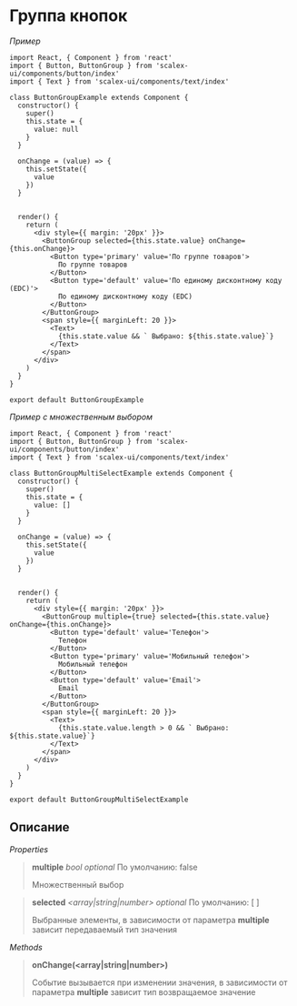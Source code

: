 # Группа кнопок

*Пример*

```
import React, { Component } from 'react'
import { Button, ButtonGroup } from 'scalex-ui/components/button/index'
import { Text } from 'scalex-ui/components/text/index'

class ButtonGroupExample extends Component {
  constructor() {
    super()
    this.state = {
      value: null
    }
  }
  
  onChange = (value) => {
    this.setState({
      value
    })
  }


  render() {
    return (
      <div style={{ margin: '20px' }}> 
        <ButtonGroup selected={this.state.value} onChange={this.onChange}>
          <Button type='primary' value='По группе товаров'>
            По группе товаров
          </Button>
          <Button type='default' value='По единому дисконтному коду (EDC)'>
            По единому дисконтному коду (EDC)
          </Button>
        </ButtonGroup>
        <span style={{ marginLeft: 20 }}>
          <Text>
            {this.state.value && ` Выбрано: ${this.state.value}`}
          </Text>
        </span>
      </div>
    )
  }
}

export default ButtonGroupExample
```

*Пример с множественным выбором*

```
import React, { Component } from 'react'
import { Button, ButtonGroup } from 'scalex-ui/components/button/index'
import { Text } from 'scalex-ui/components/text/index'

class ButtonGroupMultiSelectExample extends Component {
  constructor() {
    super()
    this.state = {
      value: []
    }
  }
  
  onChange = (value) => {
    this.setState({
      value
    })
  }


  render() {
    return (
      <div style={{ margin: '20px' }}> 
        <ButtonGroup multiple={true} selected={this.state.value} onChange={this.onChange}>
          <Button type='default' value='Телефон'>
            Телефон
          </Button>
          <Button type='primary' value='Мобильный телефон'>
            Мобильный телефон
          </Button>
          <Button type='default' value='Email'>
            Email
          </Button>
        </ButtonGroup>
        <span style={{ marginLeft: 20 }}>
          <Text>
            {this.state.value.length > 0 && ` Выбрано: ${this.state.value}`}
          </Text>
        </span>
      </div>
    )
  }
}

export default ButtonGroupMultiSelectExample
```

## Описание

*Properties*

> **multiple** *bool optional* По умолчанию: false
> 
> Множественный выбор

> **selected** *<array|string|number> optional* По умолчанию: \[ \]
> 
> Выбранные элементы, в зависимости от параметра **multiple** зависит передаваемый тип значения


*Methods*

> **onChange(<array|string|number>)** 
> 
> Событие вызывается при изменении значения, в зависимости от параметра **multiple** зависит тип возвращаемое значение
